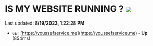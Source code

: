 # IS MY WEBSITE RUNNING ? [![](https://img.shields.io/static/v1?label=Sponsor&message=%E2%9D%A4&logo=GitHub&color=%23fe8e86)](https://github.com/sponsors/<username>)

Last updated: **8/19/2023, 1:22:28 PM**

- `GET` [https://youssefservice.me](https://youssefservice.me) - **Up** (854ms)
